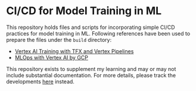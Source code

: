 # CI/CD for Model Training in ML

This repository holds files and scripts for incorporating simple CI/CD practices for model training in ML. Following
references have been used to prepare the files under the `build` directory:

* [Vertex AI Training with TFX and Vertex Pipelines](https://www.tensorflow.org/tfx/tutorials/tfx/gcp/vertex_pipelines_vertex_training)
* [MLOps with Vertex AI by GCP](https://github.com/GoogleCloudPlatform/mlops-with-vertex-ai)

This repository exists to supplement my learning and may or may not include substantial documentation. For more details, please track the developments
[here](https://github.com/deep-diver/Model-Training-as-a-CI-CD-System) instead.

